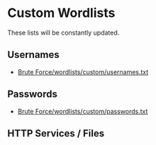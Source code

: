 # Custom Wordlists
These lists will be constantly updated.
## Usernames
* [Brute Force/wordlists/custom/usernames.txt](https://github.com/weaknetlabs/Penetration-Testing-Grimoire/blob/master/Brute%20Force/wordlists/custom/usernames.txt)
## Passwords
* [Brute Force/wordlists/custom/passwords.txt](https://github.com/weaknetlabs/Penetration-Testing-Grimoire/blob/master/Brute%20Force/wordlists/custom/passwords.txt)
## HTTP Services / Files
